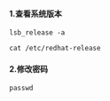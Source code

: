#### 1.查看系统版本

```shell
lsb_release -a

cat /etc/redhat-release
```

#### 2.修改密码

```shell
passwd	
```

